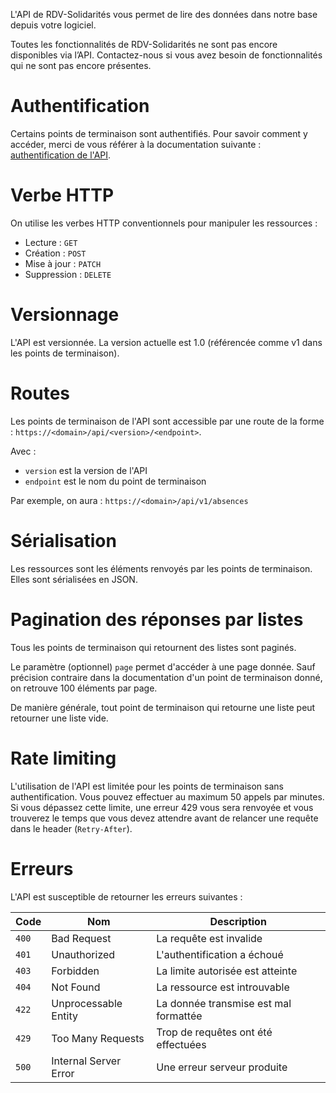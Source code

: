 L'API de RDV-Solidarités vous permet de lire des données dans notre base depuis votre logiciel.

Toutes les fonctionnalités de RDV-Solidarités ne sont pas encore disponibles via l’API. Contactez-nous si vous avez besoin de fonctionnalités qui ne sont pas encore présentes.

# Authentification

Certains points de terminaison sont authentifiés. Pour savoir comment y accéder, merci de vous référer à la documentation suivante : [authentification de l'API](https://rdv-solidarites.gitbook.io/guides-pour-rdv-solidarites/tech/api-interconnexions-entrantes/authentification-and-permissions).

# Verbe HTTP

On utilise les verbes HTTP conventionnels pour manipuler les ressources :

- Lecture : `GET`
- Création : `POST`
- Mise à jour : `PATCH`
- Suppression : `DELETE`

# Versionnage

L'API est versionnée. La version actuelle est 1.0 (référencée comme v1 dans les points de terminaison).

# Routes

Les points de terminaison de l'API sont accessible par une route de la forme : `https://<domain>/api/<version>/<endpoint>`.

Avec :

- `version` est la version de l'API
- `endpoint` est le nom du point de terminaison

Par exemple, on aura : `https://<domain>/api/v1/absences`

# Sérialisation

Les ressources sont les éléments renvoyés par les points de terminaison. Elles sont sérialisées en JSON.

# Pagination des réponses par listes

Tous les points de terminaison qui retournent des listes sont paginés.

Le paramètre (optionnel) `page` permet d'accéder à une page donnée. Sauf précision contraire dans la documentation d'un point de terminaison donné, on retrouve 100 éléments par page.

De manière générale, tout point de terminaison qui retourne une liste peut retourner une liste vide.

# Rate limiting

L'utilisation de l'API est limitée pour les points de terminaison sans authentification. Vous pouvez effectuer au maximum 50 appels par minutes. Si vous dépassez cette limite, une erreur 429 vous sera renvoyée et vous trouverez le temps que vous devez attendre avant de relancer une requête dans le header (`Retry-After`).

# Erreurs

L'API est susceptible de retourner les erreurs suivantes :

| Code  | Nom                   | Description                            |
| ----  | --------              | --------                               |
| `400` | Bad Request           | La requête est invalide                |
| `401` | Unauthorized          | L'authentification a échoué            |
| `403` | Forbidden             | La limite autorisée est atteinte       |
| `404` | Not Found             | La ressource est introuvable           |
| `422` | Unprocessable Entity  | La donnée transmise est mal formattée  |
| `429` | Too Many Requests     | Trop de requêtes ont été effectuées    |
| `500` | Internal Server Error | Une erreur serveur produite            |
